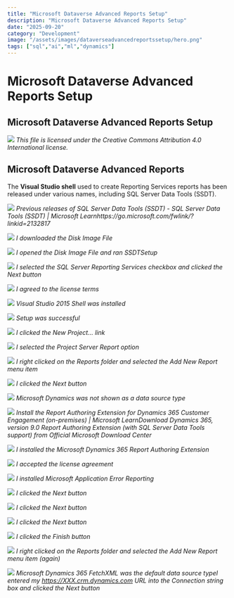 ```yaml
---
title: "Microsoft Dataverse Advanced Reports Setup"
description: "Microsoft Dataverse Advanced Reports Setup"
date: "2025-09-20"
category: "Development"
image: "/assets/images/dataverseadvancedreportssetup/hero.png"
tags: ["sql","ai","ml","dynamics"]
---
```


# Microsoft Dataverse Advanced Reports Setup

## Microsoft Dataverse Advanced Reports Setup

![](/assets/images/dataverseadvancedreportssetup/office-365-icon-500x500.png)
*This file is licensed under the Creative Commons Attribution 4.0 International license.*


## Microsoft Dataverse Advanced Reports

The **Visual Studio shell** used to create Reporting Services reports has been released under various names, including SQL Server Data Tools (SSDT).

![](/assets/images/dataverseadvancedreportssetup/ssrs-1-512x243.png)
*Previous releases of SQL Server Data Tools (SSDT) - SQL Server Data Tools (SSDT) | Microsoft Learnhttps://go.microsoft.com/fwlink/?linkid=2132817*

![](/assets/images/dataverseadvancedreportssetup/ssrs-1a-512x123.png)
*I downloaded the Disk Image File*

![](/assets/images/dataverseadvancedreportssetup/ssrs-2-512x128.png)
*I opened the Disk Image File and ran SSDTSetup*

![](/assets/images/dataverseadvancedreportssetup/ssrs-3-512x357.png)
*I selected the SQL Server Reporting Services checkbox and clicked the Next button*

![](/assets/images/dataverseadvancedreportssetup/ssrs-4-512x353.png)
*I agreed to the license terms*

![](/assets/images/dataverseadvancedreportssetup/ssrs-5-512x352.png)
*Visual Studio 2015 Shell was installed*

![](/assets/images/dataverseadvancedreportssetup/ssrs-6-512x359.png)
*Setup was successful*

![](/assets/images/dataverseadvancedreportssetup/ssrs-7-512x271.png)
*I clicked the New Project... link*

![](/assets/images/dataverseadvancedreportssetup/ssrs-8-512x271.png)
*I selected the Project Server Report option*

![](/assets/images/dataverseadvancedreportssetup/ssrs-9-512x123.png)
*I right clicked on the Reports folder and selected the Add New Report menu item*

![](/assets/images/dataverseadvancedreportssetup/ssrs-10-512x273.png)
*I clicked the Next button*

![](/assets/images/dataverseadvancedreportssetup/ssrs-11-512x271.png)
*Microsoft Dynamics was not shown as a data source type*

![](/assets/images/dataverseadvancedreportssetup/ssrs-12-512x46.png)
*Install the Report Authoring Extension for Dynamics 365 Customer Engagement (on-premises) | Microsoft LearnDownload Dynamics 365, version 9.0 Report Authoring Extension (with SQL Server Data Tools support) from Official Microsoft Download Center*

![](/assets/images/dataverseadvancedreportssetup/ssrs-13-512x270.png)
*I installed the Microsoft Dynamics 365 Report Authoring Extension*

![](/assets/images/dataverseadvancedreportssetup/ssrs-14-512x387.png)
*I accepted the license agreement*

![](/assets/images/dataverseadvancedreportssetup/ssrs-15-512x391.png)
*I installed Microsoft Application Error Reporting*

![](/assets/images/dataverseadvancedreportssetup/ssrs-16-512x391.png)
*I clicked the Next button*

![](/assets/images/dataverseadvancedreportssetup/ssrs-17-512x458.png)
*I clicked the Next button*

![](/assets/images/dataverseadvancedreportssetup/ssrs-18-512x455.png)
*I clicked the Next button*

![](/assets/images/dataverseadvancedreportssetup/ssrs-19-512x451.png)
*I clicked the Finish button*

![](/assets/images/dataverseadvancedreportssetup/ssrs-20-512x130.png)
*I right clicked on the Reports folder and selected the Add New Report menu item (again)*

![](/assets/images/dataverseadvancedreportssetup/ssrs-21-512x273.png)
*Microsoft Dynamics 365 FetchXML was the default data source typeI entered my https://XXX.crm.dynamics.com URL into the Connection string box and clicked the Next button*
